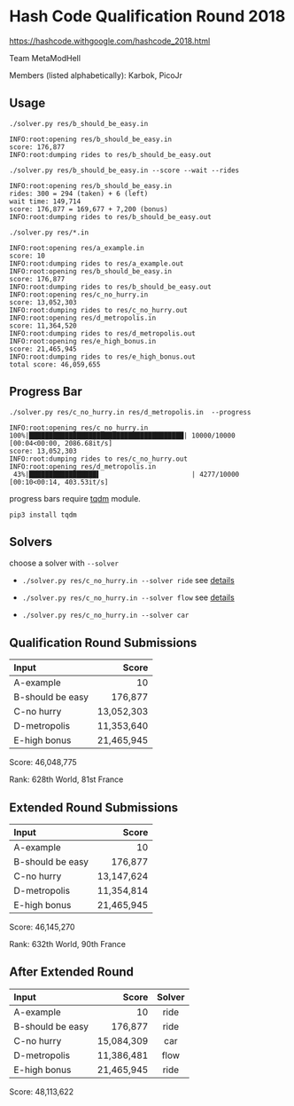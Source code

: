 # Hash Code Qualification Round 2018

<https://hashcode.withgoogle.com/hashcode_2018.html>

Team MetaModHell

Members (listed alphabetically): Karbok, PicoJr

## Usage

`./solver.py res/b_should_be_easy.in`

```
INFO:root:opening res/b_should_be_easy.in
score: 176,877
INFO:root:dumping rides to res/b_should_be_easy.out
```

`./solver.py res/b_should_be_easy.in --score --wait --rides`

```
INFO:root:opening res/b_should_be_easy.in
rides: 300 = 294 (taken) + 6 (left)
wait time: 149,714
score: 176,877 = 169,677 + 7,200 (bonus)
INFO:root:dumping rides to res/b_should_be_easy.out
```

`./solver.py res/*.in`

```
INFO:root:opening res/a_example.in
score: 10
INFO:root:dumping rides to res/a_example.out
INFO:root:opening res/b_should_be_easy.in
score: 176,877
INFO:root:dumping rides to res/b_should_be_easy.out
INFO:root:opening res/c_no_hurry.in
score: 13,052,303
INFO:root:dumping rides to res/c_no_hurry.out
INFO:root:opening res/d_metropolis.in
score: 11,364,520
INFO:root:dumping rides to res/d_metropolis.out
INFO:root:opening res/e_high_bonus.in
score: 21,465,945
INFO:root:dumping rides to res/e_high_bonus.out
total score: 46,059,655
```

## Progress Bar

`./solver.py res/c_no_hurry.in res/d_metropolis.in  --progress`

```
INFO:root:opening res/c_no_hurry.in
100%|███████████████████████████████████████| 10000/10000 [00:04<00:00, 2086.68it/s]
score: 13,052,303
INFO:root:dumping rides to res/c_no_hurry.out
INFO:root:opening res/d_metropolis.in
 43%|█████████████████▌                       | 4277/10000 [00:10<00:14, 403.53it/s]
```

progress bars require [tqdm](https://github.com/tqdm/tqdm) module.

`pip3 install tqdm`

## Solvers

choose a solver with `--solver`

* `./solver.py res/c_no_hurry.in --solver ride` see [details](details/ride_solver.md)

* `./solver.py res/c_no_hurry.in --solver flow` see [details](details/flow_solver.md)

* `./solver.py res/c_no_hurry.in --solver car`

## Qualification Round Submissions

| Input            | Score      |
|:-----------------|-----------:|
| A-example        | 10         |
| B-should be easy | 176,877    |
| C-no hurry       | 13,052,303 |
| D-metropolis     | 11,353,640 |
| E-high bonus     | 21,465,945 |

Score: 46,048,775

Rank: 628th World, 81st France

## Extended Round Submissions

| Input            |  Score     |
|:-----------------|-----------:|
| A-example        | 10         |
| B-should be easy | 176,877    |
| C-no hurry       | 13,147,624 |
| D-metropolis     | 11,354,814 |
| E-high bonus     | 21,465,945 |

Score: 46,145,270

Rank: 632th World, 90th France

## After Extended Round

| Input            |  Score     | Solver |
|:-----------------|-----------:|:------:|
| A-example        | 10         |  ride  |
| B-should be easy | 176,877    |  ride  |
| C-no hurry       | 15,084,309 |  car   |
| D-metropolis     | 11,386,481 |  flow  |
| E-high bonus     | 21,465,945 |  ride  |

Score: 48,113,622
